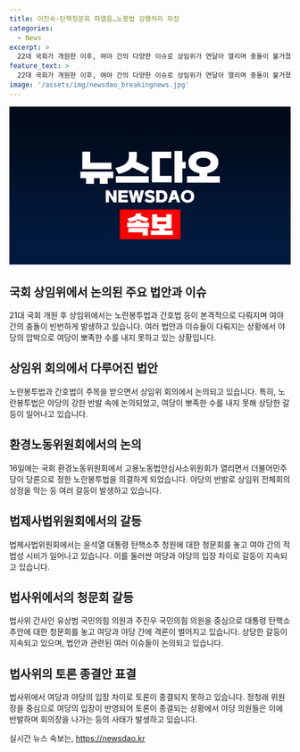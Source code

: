 ```yaml
---
title: 이진숙·탄핵청문회 파열음…노봉법 강행처리 파장
categories:
  - News
excerpt: >
  22대 국회가 개원한 이후, 여야 간의 다양한 이슈로 상임위가 연달아 열리며 충돌이 불거졌다. 노란봉투법과 간호법이 본격적으로 논의되고, 이진숙 방송통신위원장 후보자에 대한 여야 간 공방도 이어졌다. 논의는 환경노동위원회, 법제사법위원회 등에서 벌어졌는데, 야당의 압박으로 인해 여당이 갇혀버린 상황이었다. 특히, 대통령 탄핵소추안에 대한 청문회에서는 여야 간의 충돌이 더욱 심화되었다. 이러한 사안들이 넘쳐나는 22대 국회의 상황이 뜨거운 관심을 끌고 있다.
feature_text: >
  22대 국회가 개원한 이후, 여야 간의 다양한 이슈로 상임위가 연달아 열리며 충돌이 불거졌다. 노란봉투법과 간호법이 본격적으로 논의되고, 이진숙 방송통신위원장 후보자에 대한 여야 간 공방도 이어졌다. 논의는 환경노동위원회, 법제사법위원회 등에서 벌어졌는데, 야당의 압박으로 인해 여당이 갇혀버린 상황이었다. 특히, 대통령 탄핵소추안에 대한 청문회에서는 여야 간의 충돌이 더욱 심화되었다. 이러한 사안들이 넘쳐나는 22대 국회의 상황이 뜨거운 관심을 끌고 있다.
image: '/assets/img/newsdao_breakingnews.jpg'
---
```


<p><img src="/assets/img/newsdao_breakingnews.jpg" alt="firstkoreanews 속보" /></p>

<h2 data-ke-size="size26">국회 상임위에서 논의된 주요 법안과 이슈</h2>

<p data-ke-size="size16">21대 국회 개원 후 상임위에서는 노란봉투법과 간호법 등이 본격적으로 다뤄지며 여야 간의 충돌이 빈번하게 발생하고 있습니다. 여러 법안과 이슈들이 다뤄지는 상황에서 야당의 압박으로 여당이 뽀족한 수를 내지 못하고 있는 상황입니다.</p>

<h2 data-ke-size="size24">상임위 회의에서 다루어진 법안</h2>

<p data-ke-size="size16">노란봉투법과 간호법이 주목을 받으면서 상임위 회의에서 논의되고 있습니다. 특히, 노란봉투법은 야당의 강한 반발 속에 논의되었고, 여당이 뽀족한 수를 내지 못해 상당한 갈등이 일어나고 있습니다.</p>

<h2 data-ke-size="size24">환경노동위원회에서의 논의</h2>

<p data-ke-size="size16">16일에는 국회 환경노동위원회에서 고용노동법안심사소위원회가 열리면서 더불어민주당이 당론으로 정한 노란봉투법을 의결하게 되었습니다. 야당의 반발로 상임위 전체회의 상정을 막는 등 여러 갈등이 발생하고 있습니다.</p>

<h2 data-ke-size="size24">법제사법위원회에서의 갈등</h2>

<p data-ke-size="size16">법제사법위원회에서는 윤석열 대통령 탄핵소추 청원에 대한 청문회를 놓고 여야 간의 적법성 시비가 일어나고 있습니다. 이를 둘러싼 여당과 야당의 입장 차이로 갈등이 지속되고 있습니다.</p>

<h2 data-ke-size="size24">법사위에서의 청문회 갈등</h2>

<p data-ke-size="size16">법사위 간사인 유상범 국민의힘 의원과 주진우 국민의힘 의원을 중심으로 대통령 탄핵소추안에 대한 청문회를 놓고 여당과 야당 간에 격론이 벌어지고 있습니다. 상당한 갈등이 지속되고 있으며, 법안과 관련된 여러 이슈들이 논의되고 있습니다.</p>

<h2 data-ke-size="size24">법사위의 토론 종결안 표결</h2>

<p data-ke-size="size16">법사위에서 여당과 야당의 입장 차이로 토론이 종결되지 못하고 있습니다. 정청래 위원장을 중심으로 여당의 입장이 반영되어 토론이 종결되는 상황에서 야당 의원들은 이에 반발하며 회의장을 나가는 등의 사태가 발생하고 있습니다.</p>
실시간 뉴스 속보는, <a href="https://newsdao.kr" rel="dofollow">https://newsdao.kr</a>


